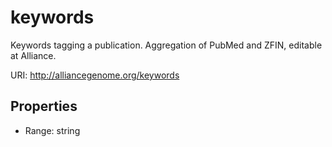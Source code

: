 # keywords

Keywords tagging a publication.  Aggregation of PubMed and ZFIN, editable at Alliance.

URI: http://alliancegenome.org/keywords



<!-- no inheritance hierarchy -->


## Properties

 * Range: string


